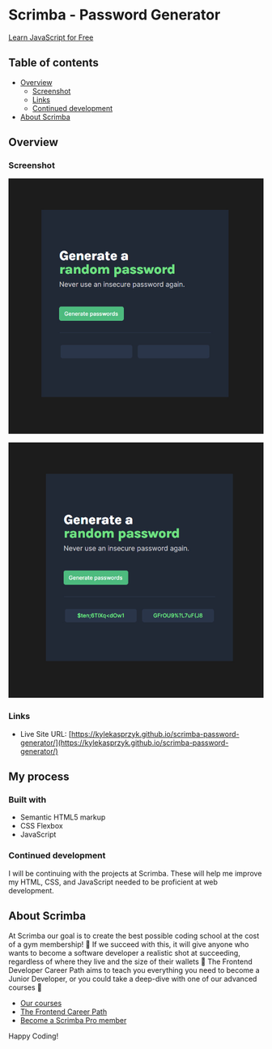 # Scrimba - Password Generator
[Learn JavaScript for Free](https://scrimba.com/learn/learnjavascript)

## Table of contents

- [Overview](#overview)
  - [Screenshot](#screenshot)
  - [Links](#links)
  - [Continued development](#continued-development)
- [About Scrimba](#about-scrimba)

## Overview

### Screenshot

![](./Images/Empty%20State.jpg)

![](./Images/Populated%20State.jpg)

### Links

- Live Site URL: [https://kylekasprzyk.github.io/scrimba-password-generator/](https://kylekasprzyk.github.io/scrimba-password-generator/)

## My process

### Built with

- Semantic HTML5 markup
- CSS Flexbox
- JavaScript

### Continued development

I will be continuing with the projects at Scrimba. These will help me improve my HTML, CSS, and JavaScript needed to be proficient at web development.

## About Scrimba

At Scrimba our goal is to create the best possible coding school at the cost of a gym membership! 💜
If we succeed with this, it will give anyone who wants to become a software developer a realistic shot at succeeding, regardless of where they live and the size of their wallets 🎉
The Frontend Developer Career Path aims to teach you everything you need to become a Junior Developer, or you could take a deep-dive with one of our advanced courses 🚀

- [Our courses](https://scrimba.com/allcourses)
- [The Frontend Career Path](https://scrimba.com/learn/frontend)
- [Become a Scrimba Pro member](https://scrimba.com/pricing)

Happy Coding!
